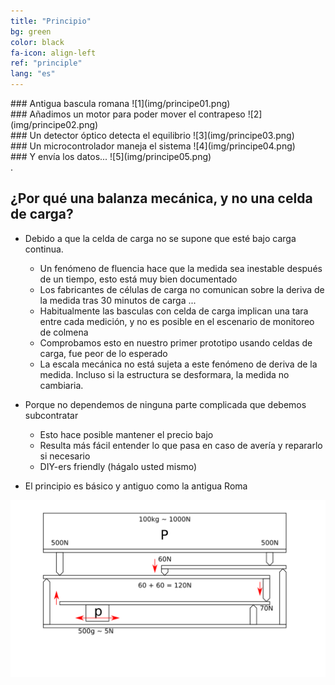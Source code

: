 ```yaml
---
title: "Principio"
bg: green
color: black
fa-icon: align-left
ref: "principle"
lang: "es"
---
```


<div class="i4x3">
  <div id="slideshow">

<div markdown="1">
### Antigua bascula romana
![1](img/principe01.png)
</div>
    
<div markdown="1">
### Añadimos un motor para poder mover el contrapeso
![2](img/principe02.png)
</div>
    
<div markdown="1">
### Un detector óptico detecta el equilibrio
![3](img/principe03.png)
</div>
    
<div markdown="1">
### Un microcontrolador maneja el sistema
![4](img/principe04.png)
</div>

<div markdown="1">
### Y envía los datos...
![5](img/principe05.png)
</div>

  </div>
</div>.


## ¿Por qué una balanza mecánica, y no una celda de carga?

- Debido a que la celda de carga no se supone que esté bajo carga continua.
  * Un fenómeno de fluencia hace que la medida sea inestable después de un tiempo, esto está muy bien documentado
  * Los fabricantes de células de carga no comunican sobre la deriva de la medida tras 30 minutos de carga ...
  * Habitualmente las basculas con celda de carga implican una tara entre cada medición, y no es posible en el escenario de monitoreo de colmena
  * Comprobamos esto en nuestro primer prototipo usando celdas de carga, fue peor de lo esperado
  * La escala mecánica no está sujeta a este fenómeno de deriva de la medida. Incluso si la estructura se desformara, la medida no cambiaria. 

  
- Porque no dependemos de ninguna parte complicada que debemos subcontratar
  * Esto hace posible mantener el precio bajo
  * Resulta más fácil entender lo que pasa en caso de avería y repararlo si necesario
  * DIY-ers friendly (hágalo usted mismo)

- El principio es básico y antiguo como la antigua Roma

![principle](img/principle.png)
